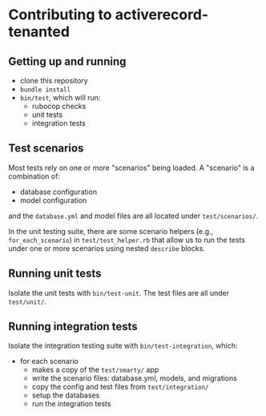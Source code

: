 
# Contributing to activerecord-tenanted

## Getting up and running

- clone this repository
- `bundle install`
- `bin/test`, which will run:
  - rubocop checks
  - unit tests
  - integration tests


## Test scenarios

Most tests rely on one or more "scenarios" being loaded. A "scenario" is a combination of:

- database configuration
- model configuration

and the `database.yml` and model files are all located under `test/scenarios/`.

In the unit testing suite, there are some scenario helpers (e.g., `for_each_scenario`) in `test/test_helper.rb` that allow us to run the tests under one or more scenarios using nested `describe` blocks.


## Running unit tests

Isolate the unit tests with `bin/test-unit`. The test files are all under `test/unit/`.


## Running integration tests

Isolate the integration testing suite with `bin/test-integration`, which:

- for each scenario
  - makes a copy of the `test/smarty/` app
  - write the scenario files: database.yml, models, and migrations
  - copy the config and test files from `test/integration/`
  - setup the databases
  - run the integration tests
